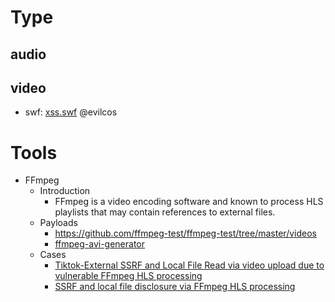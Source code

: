 # Type
## audio

## video
- swf:  [xss.swf](https://github.com/evilcos/xss.swf) @evilcos

# Tools
- FFmpeg
  - Introduction
    - FFmpeg is a video encoding software and known to process HLS playlists that may contain references to external files.
  - Payloads
    - https://github.com/ffmpeg-test/ffmpeg-test/tree/master/videos
    - [ffmpeg-avi-generator](https://github.com/neex/ffmpeg-avi-m3u-xbin)
  - Cases
    - [Tiktok-External SSRF and Local File Read via video upload due to vulnerable FFmpeg HLS processing](https://hackerone.com/reports/1062888)
    - [SSRF and local file disclosure via FFmpeg HLS processing](https://hackerone.com/reports/237381)
